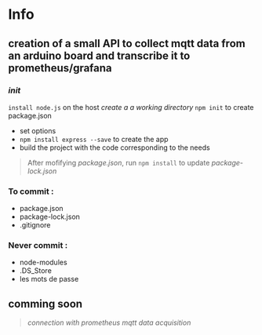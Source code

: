 # Info
## __creation of a small API to collect mqtt data from an arduino board and transcribe it to prometheus/grafana__ 

### *init*
```install node.js``` on the host
*create a a working directory*
```npm init``` to create package.json
- set options
- ```npm install express --save``` to create the app
- build the project with the code corresponding to the needs

> After mofifying *package.json*, run ```npm install``` to update *package-lock.json*

### To commit :
- package.json
- package-lock.json
- .gitignore

### Never commit :
- node-modules
- .DS_Store
- les mots de passe

## comming soon
> *connection with prometheus*
> *mqtt data acquisition*